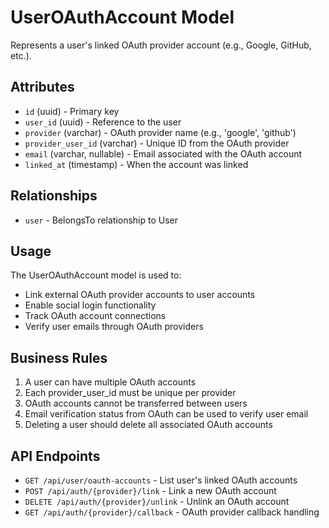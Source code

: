 # UserOAuthAccount Model

Represents a user's linked OAuth provider account (e.g., Google, GitHub, etc.).

## Attributes

- `id` (uuid) - Primary key
- `user_id` (uuid) - Reference to the user
- `provider` (varchar) - OAuth provider name (e.g., 'google', 'github')
- `provider_user_id` (varchar) - Unique ID from the OAuth provider
- `email` (varchar, nullable) - Email associated with the OAuth account
- `linked_at` (timestamp) - When the account was linked

## Relationships

- `user` - BelongsTo relationship to User

## Usage

The UserOAuthAccount model is used to:
- Link external OAuth provider accounts to user accounts
- Enable social login functionality
- Track OAuth account connections
- Verify user emails through OAuth providers

## Business Rules

1. A user can have multiple OAuth accounts
2. Each provider_user_id must be unique per provider
3. OAuth accounts cannot be transferred between users
4. Email verification status from OAuth can be used to verify user email
5. Deleting a user should delete all associated OAuth accounts

## API Endpoints

- `GET /api/user/oauth-accounts` - List user's linked OAuth accounts
- `POST /api/auth/{provider}/link` - Link a new OAuth account
- `DELETE /api/auth/{provider}/unlink` - Unlink an OAuth account
- `GET /api/auth/{provider}/callback` - OAuth provider callback handling 
